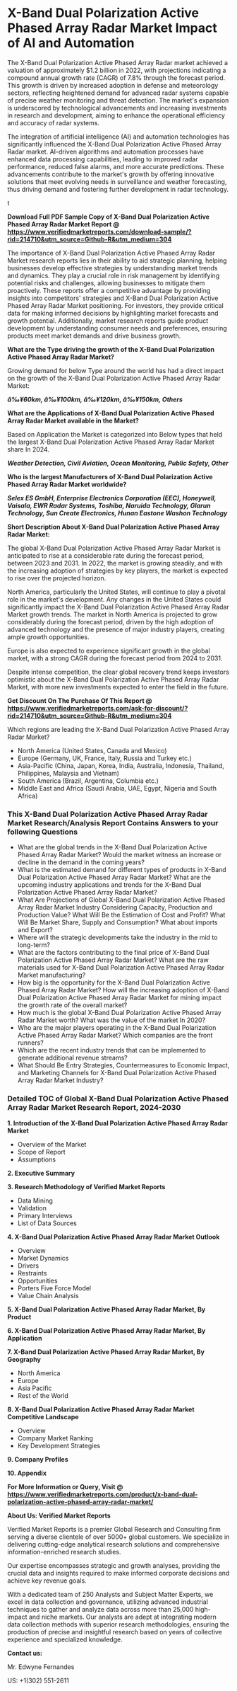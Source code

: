 <meta name="title" content="Global X-Band Dual Polarization Active Phased Array Radar Market Impact of AI and Automation"><meta name="description" content="The X-Band Dual Polarization Active Phased Array Radar market achieved a valuation of approximately $1.2 billion in 2022, with projections indicating a compound annual"><meta name="title" content="X-Band Dual Polarization Active Phased Array Radar Market Size, Share, Scope, Trends, Growth, Opportunities, Analysis, Forecast"><h1>X-Band Dual Polarization Active Phased Array Radar Market Impact of AI and Automation</h1><p>The X-Band Dual Polarization Active Phased Array Radar market achieved a valuation of approximately $1.2 billion in 2022, with projections indicating a compound annual growth rate (CAGR) of 7.8% through the forecast period. This growth is driven by increased adoption in defense and meteorology sectors, reflecting heightened demand for advanced radar systems capable of precise weather monitoring and threat detection. The market's expansion is underscored by technological advancements and increasing investments in research and development, aiming to enhance the operational efficiency and accuracy of radar systems.</p><p>The integration of artificial intelligence (AI) and automation technologies has significantly influenced the X-Band Dual Polarization Active Phased Array Radar market. AI-driven algorithms and automation processes have enhanced data processing capabilities, leading to improved radar performance, reduced false alarms, and more accurate predictions. These advancements contribute to the market's growth by offering innovative solutions that meet evolving needs in surveillance and weather forecasting, thus driving demand and fostering further development in radar technology.</p>t</p><p id="" class=""><strong>Download Full PDF Sample Copy of X-Band Dual Polarization Active Phased Array Radar Market Report @ <a href="https://www.verifiedmarketreports.com/download-sample/?rid=214710&utm_source=Github-R&utm_medium=304" target="_blank">https://www.verifiedmarketreports.com/download-sample/?rid=214710&utm_source=Github-R&utm_medium=304</a></strong></p><p>The importance of&nbsp;X-Band Dual Polarization Active Phased Array Radar Market research reports lies in their ability to aid strategic planning, helping businesses develop effective strategies by understanding market trends and dynamics. They play a crucial role in risk management by identifying potential risks and challenges, allowing businesses to mitigate them proactively. These reports offer a competitive advantage by providing insights into competitors' strategies and X-Band Dual Polarization Active Phased Array Radar Market positioning. For investors, they provide critical data for making informed decisions by highlighting market forecasts and growth potential. Additionally, market research reports guide product development by understanding consumer needs and preferences, ensuring products meet market demands and drive business growth.</p><p><strong>What are the&nbsp;Type driving the growth of the X-Band Dual Polarization Active Phased Array Radar Market?</strong></p><p id="" class="">Growing demand for below Type around the world has had a direct impact on the growth of the X-Band Dual Polarization Active Phased Array Radar Market:</p><em><strong>â‰¥60km, â‰¥100km, â‰¥120km, â‰¥150km, Others</strong></em></p><strong>What are the&nbsp;Applications&nbsp;of X-Band Dual Polarization Active Phased Array Radar Market available in the Market?</strong></p><p id="" class="">Based on Application the Market is categorized into Below types that held the largest X-Band Dual Polarization Active Phased Array Radar Market share In 2024.</p><em><strong>Weather Detection, Civil Aviation, Ocean Monitoring, Public Safety, Other</strong></em></p><strong>Who is the largest Manufacturers of X-Band Dual Polarization Active Phased Array Radar Market worldwide?</strong></p><p><em><strong>Selex ES GmbH, Enterprise Electronics Corporation (EEC), Honeywell, Vaisala, EWR Radar Systems, Toshiba, Naruida Technology, Glarun Technology, Sun Create Electronics, Hunan Eastone Washon Technology</strong></em></p><p id="" class=""><strong>Short Description About X-Band Dual Polarization Active Phased Array Radar Market:</strong></p><p>The global X-Band Dual Polarization Active Phased Array Radar Market is anticipated to rise at a considerable rate during the forecast period, between 2023 and 2031. In 2022, the market is growing steadily, and with the increasing adoption of strategies by key players, the market is expected to rise over the projected horizon.</p><p>North America, particularly the United States, will continue to play a pivotal role in the market's development. Any changes in the United States could significantly impact the X-Band Dual Polarization Active Phased Array Radar Market growth trends. The market in North America is projected to grow considerably during the forecast period, driven by the high adoption of advanced technology and the presence of major industry players, creating ample growth opportunities.</p><p>Europe is also expected to experience significant growth in the global market, with a strong CAGR during the forecast period from 2024 to 2031.</p><p>Despite intense competition, the clear global recovery trend keeps investors optimistic about the X-Band Dual Polarization Active Phased Array Radar Market, with more new investments expected to enter the field in the future.</p><p id="" class=""><strong>Get Discount On The Purchase Of This Report @ <a href="https://www.verifiedmarketreports.com/ask-for-discount/?rid=214710&utm_source=Github-R&utm_medium=304" target="_blank">https://www.verifiedmarketreports.com/ask-for-discount/?rid=214710&utm_source=Github-R&utm_medium=304</a></strong></p>Which regions are leading the X-Band Dual Polarization Active Phased Array Radar Market?</p><ul><li>North America (United States, Canada and Mexico)</li><li>Europe (Germany, UK, France, Italy, Russia and Turkey etc.)</li><li>Asia-Pacific (China, Japan, Korea, India, Australia, Indonesia, Thailand, Philippines, Malaysia and Vietnam)</li><li>South America (Brazil, Argentina, Columbia etc.)</li><li>Middle East and Africa (Saudi Arabia, UAE, Egypt, Nigeria and South Africa)</li></ul><h3 id="" class="">This X-Band Dual Polarization Active Phased Array Radar Market Research/Analysis Report Contains Answers to your following Questions</h3><ul><li>What are the global trends in the X-Band Dual Polarization Active Phased Array Radar Market? Would the market witness an increase or decline in the demand in the coming years?</li><li>What is the estimated demand for different types of products in X-Band Dual Polarization Active Phased Array Radar Market? What are the upcoming industry applications and trends for the X-Band Dual Polarization Active Phased Array Radar Market?</li><li>What Are Projections of Global X-Band Dual Polarization Active Phased Array Radar Market Industry Considering Capacity, Production and Production Value? What Will Be the Estimation of Cost and Profit? What Will Be Market Share, Supply and Consumption? What about imports and Export?</li><li>Where will the strategic developments take the industry in the mid to long-term?</li><li>What are the factors contributing to the final price of X-Band Dual Polarization Active Phased Array Radar Market? What are the raw materials used for X-Band Dual Polarization Active Phased Array Radar Market manufacturing?</li><li>How big is the opportunity for the X-Band Dual Polarization Active Phased Array Radar Market? How will the increasing adoption of X-Band Dual Polarization Active Phased Array Radar Market for mining impact the growth rate of the overall market?</li><li>How much is the global X-Band Dual Polarization Active Phased Array Radar Market worth? What was the value of the market In 2020?</li><li>Who are the major players operating in the X-Band Dual Polarization Active Phased Array Radar Market? Which companies are the front runners?</li><li>Which are the recent industry trends that can be implemented to generate additional revenue streams?</li><li>What Should Be Entry Strategies, Countermeasures to Economic Impact, and Marketing Channels for X-Band Dual Polarization Active Phased Array Radar Market Industry?</li></ul><h3 id="" class="">Detailed TOC of Global X-Band Dual Polarization Active Phased Array Radar Market Research Report, 2024-2030</h3><p id="" class=""><strong>1. Introduction of the X-Band Dual Polarization Active Phased Array Radar Market</strong></p><ul><li>Overview of the Market</li><li>Scope of Report</li><li>Assumptions</li></ul><p id="" class=""><strong>2. Executive Summary</strong></p><p id="" class=""><strong>3. Research Methodology of Verified Market Reports</strong></p><ul><li>Data Mining</li><li>Validation</li><li>Primary Interviews</li><li>List of Data Sources</li></ul><p id="" class=""><strong>4. X-Band Dual Polarization Active Phased Array Radar Market Outlook</strong></p><ul><li>Overview</li><li>Market Dynamics</li><li>Drivers</li><li>Restraints</li><li>Opportunities</li><li>Porters Five Force Model</li><li>Value Chain Analysis</li></ul><p id="" class=""><strong>5. X-Band Dual Polarization Active Phased Array Radar Market, By Product</strong></p><p id="" class=""><strong>6. X-Band Dual Polarization Active Phased Array Radar Market, By Application</strong></p><p id="" class=""><strong>7. X-Band Dual Polarization Active Phased Array Radar Market, By Geography</strong></p><ul><li>North America</li><li>Europe</li><li>Asia Pacific</li><li>Rest of the World</li></ul><p id="" class=""><strong>8. X-Band Dual Polarization Active Phased Array Radar Market Competitive Landscape</strong></p><ul><li>Overview</li><li>Company Market Ranking</li><li>Key Development Strategies</li></ul><p id="" class=""><strong>9. Company Profiles</strong></p><p id="" class=""><strong>10. Appendix</strong></p><p id="" class=""><strong>For More Information or Query, Visit @ <a href="https://www.verifiedmarketreports.com/product/x-band-dual-polarization-active-phased-array-radar-market/" target="_blank">https://www.verifiedmarketreports.com/product/x-band-dual-polarization-active-phased-array-radar-market/</a></strong></p><p id="" class=""><strong>About Us: Verified Market Reports</strong></p><p id="" class="">Verified Market Reports is a premier Global Research and Consulting firm serving a diverse clientele of over 5000+ global customers. We specialize in delivering cutting-edge analytical research solutions and comprehensive information-enriched research studies.</p><p id="" class="">Our expertise encompasses strategic and growth analyses, providing the crucial data and insights required to make informed corporate decisions and achieve key revenue goals.</p><p id="" class="">With a dedicated team of 250 Analysts and Subject Matter Experts, we excel in data collection and governance, utilizing advanced industrial techniques to gather and analyze data across more than 25,000 high-impact and niche markets. Our analysts are adept at integrating modern data collection methods with superior research methodologies, ensuring the production of precise and insightful research based on years of collective experience and specialized knowledge.</p><p id="" class=""><strong>Contact us:</strong></p><p id="" class="">Mr. Edwyne Fernandes</p><p id="" class="">US: +1(302) 551-2611</p>